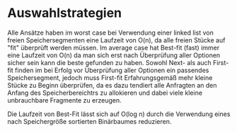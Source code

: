 # Auswahlstrategien

Alle Ansätze haben im worst case bei Verwendung einer linked list von freien Speichersegmenten eine Laufzeit von O(n), da alle freien Stücke auf "fit" überprüft werden müssen. Im average case hat Best-fit (fast) immer eine Laufzeit von O(n) da man sich erst nach Überprüfung aller Optionen sicher sein kann die beste gefunden zu haben. Sowohl Next- als auch First-fit finden im bei Erfolg vor Überprüfung aller Optionen ein passendes Speichersegment, jedoch muss First-fit Erfahrungsgemäß mehr kleine Stücke zu Beginn überprüfen, da es dazu tendiert alle Anfragten an den Anfang des Speicherbereichtrs zu allokieren und dabei viele kleine unbrauchbare Fragmente zu erzeugen.

Die Laufzeit von Best-Fit lässt sich auf O(log n) durch die Verwendung eines nach Speichergröße sortierten Binärbaumes reduzieren.
